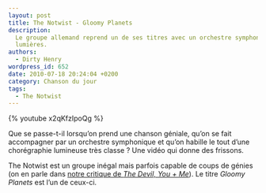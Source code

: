 ```yaml
---
layout: post
title: The Notwist - Gloomy Planets
description:
  Le groupe allemand reprend un de ses titres avec un orchestre symphonique et
  lumières.
authors:
  - Dirty Henry
wordpress_id: 652
date: 2010-07-18 20:24:04 +0200
category: Chanson du jour
tags:
  - The Notwist
---
```


{% youtube x2qKfzIpoQg %}

Que se passe-t-il lorsqu’on prend une chanson géniale, qu’on se fait accompagner
par un orchestre symphonique et qu’on habille le tout d’une chorégraphie
lumineuse très classe ? Une vidéo qui donne des frissons.

The Notwist est un groupe inégal mais parfois capable de coups de génies (on en
parle dans [notre critique de _The Devil, You + Me_][i211]). Le titre _Gloomy
Planets_ est l’un de ceux-ci.

[i211]: https://www.deadrooster.org/the-notwist-devil-you-plus-me/

